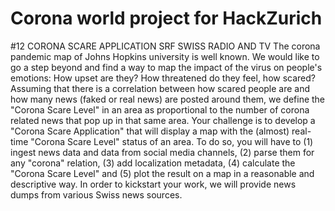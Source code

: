 # Corona world project for HackZurich 

#12 CORONA SCARE APPLICATION
SRF SWISS RADIO AND TV
The corona pandemic map of Johns Hopkins university is well known. We would like to go a step beyond and find a way to map the impact of the virus on people's emotions: How upset are they? How threatened do they feel, how scared? Assuming that there is a correlation between how scared people are and how many news (faked or real news) are posted around them, we define the "Corona Scare Level" in an area as proportional to the number of corona related news that pop up in that same area. Your challenge is to develop a "Corona Scare Application" that will display a map with the (almost) real-time "Corona Scare Level" status of an area. To do so, you will have to (1) ingest news data and data from social media channels, (2) parse them for any "corona" relation, (3) add localization metadata, (4) calculate the "Corona Scare Level" and (5) plot the result on a map in a reasonable and descriptive way. In order to kickstart your work, we will provide news dumps from various Swiss news sources.
